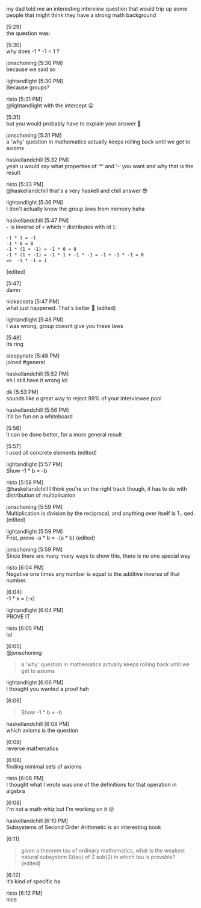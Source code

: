 
my dad told me an interesting interview question that would trip up some people that might think they have a strong math background

[5:29]  
the question was:

[5:30]  
why does -1 * -1 = 1 ?

jonschoning [5:30 PM]  
because we said so

lightandlight [5:30 PM]  
Because groups?

risto [5:31 PM]  
@lightandlight with the intercept :stuck_out_tongue:

[5:31]  
but you would probably have to explain your answer :slightly_smiling_face:

jonschoning [5:31 PM]  
a 'why' question in mathematics actually keeps rolling back until we get to axioms

haskellandchill [5:32 PM]  
yeah u would say what properties of ‘*’ and ‘-‘ you want and why that is the result

risto [5:33 PM]  
@haskellandchill that's a very haskell and chill answer :sunglasses:

lightandlight [5:36 PM]  
I don't actually know the group laws from memory haha

haskellandchill [5:47 PM]  
`-` is inverse of `+` which `*` distributes with id `1`:
```1 + -1 = 0
-1 * 1 = -1
-1 * 0 = 0
-1 * (1 + -1) = -1 * 0 = 0
-1 * (1 + -1) = -1 * 1 + -1 * -1 = -1 + -1 * -1 = 0 
=>  -1 * -1 = 1
```
(edited)

[5:47]  
damn

nickacosta [5:47 PM]  
what just happened.  That's better :slightly_smiling_face: (edited)

lightandlight [5:48 PM]  
I was wrong, group doesnt give you these laws

[5:48]  
Its ring

sleepynate [5:48 PM]  
joined #general

haskellandchill [5:52 PM]  
eh I still have it wrong lol

dk [5:53 PM]  
sounds like a great way to reject 99% of your interviewee pool

haskellandchill [5:56 PM]  
it’d be fun on a whiteboard

[5:56]  
it can be done better, for a more general result

[5:57]  
I used all concrete elements (edited)

lightandlight [5:57 PM]  
Show -1 * b = -b

risto [5:58 PM]  
@haskellandchill I think you're on the right track though, it has to do with distribution of multiplication

jonschoning [5:59 PM]  
Multiplication is division by the reciprocal, and anything over itself is 1.. qed. (edited)

lightandlight [5:59 PM]  
First, prove -a * b = -(a * b) (edited)

jonschoning [5:59 PM]  
Since there are many many ways to show this, there is no one special way

risto [6:04 PM]  
Negative one times any number is equal to the additive inverse of that number.

[6:04]  
-1 * x = (-x)

lightandlight [6:04 PM]  
PROVE IT

risto [6:05 PM]  
lol

[6:05]  
@jonschoning
> a 'why' question in mathematics actually keeps rolling back until we get to axioms

lightandlight [6:06 PM]  
I thought you wanted a proof hah

[6:06]  
> Show -1 * b = -b

haskellandchill [6:08 PM]  
which axioms is the question

[6:08]  
reverse mathematics

[6:08]  
finding minimal sets of axioms

risto [6:08 PM]  
I thought what I wrote was one of the definitions for that operation in algebra

[6:08]  
I'm not a math whiz but I'm working on it :stuck_out_tongue:

haskellandchill [6:10 PM]  
Subsystems of Second Order Arithmetic is an interesting book

[6:11]  
> given a theorem tau of ordinary mathematics, what is the weakest natural subsystem S(tau) of Z sub(2) in which tau is provable?
(edited)

[6:12]  
it’s kind of specific ha

risto [6:12 PM]  
nice

